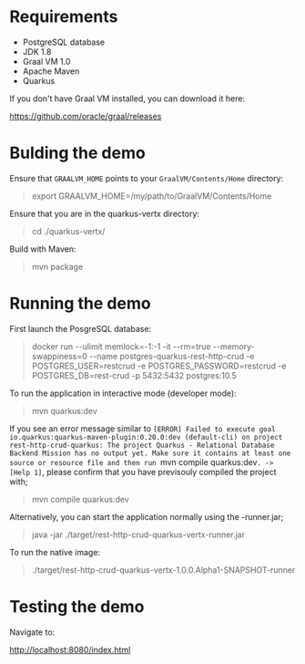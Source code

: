 # Requirements

- PostgreSQL database
- JDK 1.8
- Graal VM 1.0
- Apache Maven
- Quarkus

If you don't have Graal VM installed, you can download it here:

<https://github.com/oracle/graal/releases>

# Bulding the demo

Ensure that `GRAALVM_HOME` points to your `GraalVM/Contents/Home` directory:

> export GRAALVM_HOME=/my/path/to/GraalVM/Contents/Home

Ensure that you are in the quarkus-vertx directory:

> cd ./quarkus-vertx/

Build with Maven:

> mvn package

# Running the demo

First launch the PosgreSQL database:

> docker run --ulimit memlock=-1:-1 -it --rm=true --memory-swappiness=0 --name postgres-quarkus-rest-http-crud -e POSTGRES_USER=restcrud -e POSTGRES_PASSWORD=restcrud -e POSTGRES_DB=rest-crud -p 5432:5432 postgres:10.5

To run the application in interactive mode (developer mode):

>  mvn quarkus:dev

If you see an error message similar to `[ERROR] Failed to execute goal io.quarkus:quarkus-maven-plugin:0.20.0:dev (default-cli) on project rest-http-crud-quarkus: The project Quarkus - Relational Database Backend Mission has no output yet. Make sure it contains at least one source or resource file and then run `mvn compile quarkus:dev`. -> [Help 1]`, please confirm that you have previsouly compiled the project with;

> mvn compile quarkus:dev

Alternatively,  you can start the application normally using the -runner.jar;

> java -jar ./target/rest-http-crud-quarkus-vertx-runner.jar

To run the native image:

> ./target/rest-http-crud-quarkus-vertx-1.0.0.Alpha1-SNAPSHOT-runner

# Testing the demo

Navigate to:

<http://localhost:8080/index.html>


